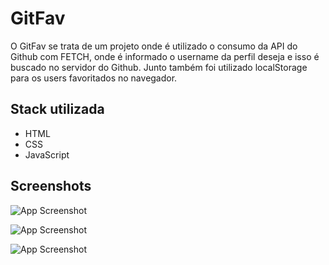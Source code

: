 
# GitFav

O GitFav se trata de um projeto onde é utilizado o consumo da API do Github com FETCH, onde é informado o username da perfil deseja e isso é buscado no servidor do Github. Junto também foi utilizado localStorage para os users favoritados no navegador.


## Stack utilizada

- HTML
- CSS
- JavaScript



## Screenshots

![App Screenshot](https://i.pinimg.com/originals/99/34/4a/99344a05725ce84bbe143108a1cecab4.jpg)

![App Screenshot](https://i.pinimg.com/originals/dd/60/5e/dd605e587bbccf609ff3356adf032d9e.jpg)

![App Screenshot](https://i.pinimg.com/originals/03/b6/2b/03b62b3ee6de377670c51ac63d455550.jpg)

